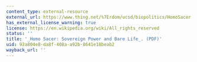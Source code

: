 ```yaml
---
content_type: external-resource
external_url: https://www.thing.net/%7Erdom/ucsd/biopolitics/HomoSacer.pdf
has_external_license_warning: true
license: https://en.wikipedia.org/wiki/All_rights_reserved
status: ''
title: '_Homo Sacer: Sovereign Power and Bare Life_. (PDF)'
uid: 92a804e8-da8f-408a-a92b-8641e18beab2
wayback_url: ''
---
```

